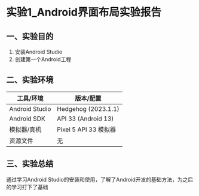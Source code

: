 # 实验1_Android界面布局实验报告
## 一、实验目的
1. 安装Android Studio
2. 创建第一个Android工程

## 二、实验环境
| 工具/环境        | 版本/配置               |
|------------------|---------------------|
| Android Studio   | Hedgehog (2023.1.1) |
| Android SDK      | API 33 (Android 13) |
| 模拟器/真机      | Pixel 5 API 33 模拟器  |
| 资源文件         | 无                   |

## 三、实验总结
通过学习Android Studio的安装和使用，了解了Android开发的基础方法，为之后的学习打下了基础